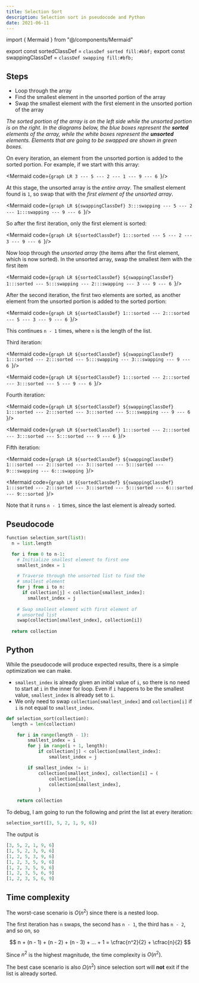 ```yaml
---
title: Selection Sort
description: Selection sort in pseudocode and Python
date: 2021-06-11
---
```


import { Mermaid } from "@/components/Mermaid"

export const sortedClassDef = `classDef sorted fill:#bbf;`
export const swappingClassDef = `classDef swapping fill:#bfb;`

## Steps

- Loop through the array
- Find the smallest element in the unsorted portion of the array
- Swap the smallest element with the first element in the unsorted portion of the array

*The sorted portion of the array is on the left side while the unsorted portion is on the right. In the diagrams below, the <span className="underline decoration-[#bbf]">blue boxes</span> represent the **sorted** elements of the array, while the white boxes represent the **unsorted** elements. Elements that are going to be swapped are shown in  <span className="underline decoration-[#bfb]">green boxes</span>.*


On every iteration, an element from the unsorted portion is added to the sorted portion. For example, if we start with this array:

<Mermaid code={`graph LR
  3 --- 5 --- 2 --- 1 --- 9 --- 6
`}/>

At this stage, the unsorted array is the *entire array*. The smallest element found is `1`, so swap that with the *first element of the unsorted array*.

<Mermaid code={`graph LR
  ${swappingClassDef}
  3:::swapping --- 5 --- 2 --- 1:::swapping --- 9 --- 6
`}/>

So after the first iteration, only the first element is sorted:



<Mermaid code={`graph LR
  ${sortedClassDef}
  1:::sorted --- 5 --- 2 --- 3 --- 9 --- 6
`}/>

Now loop through the *unsorted array* (the items after the first element, which is now sorted). In the unsorted array, swap the smallest item with the first item

<Mermaid code={`graph LR
  ${sortedClassDef}
  ${swappingClassDef}
  1:::sorted --- 5:::swapping --- 2:::swapping --- 3 --- 9 --- 6
`}/>

After the second iteration, the first two elements are sorted, as another element from the unsorted portion is added to the sorted portion:

<Mermaid code={`graph LR
  ${sortedClassDef}
  1:::sorted --- 2:::sorted --- 5 --- 3 --- 9 --- 6
`}/>

This continues `n - 1` times, where `n` is the length of the list. 






Third iteration:

<Mermaid code={`graph LR
  ${sortedClassDef}
  ${swappingClassDef}
  1:::sorted --- 2:::sorted --- 5:::swapping --- 3:::swapping --- 9 --- 6
`}/>

<Mermaid code={`graph LR
  ${sortedClassDef}
  1:::sorted --- 2:::sorted --- 3:::sorted --- 5 --- 9 --- 6
`}/>

Fourth iteration:

<Mermaid code={`graph LR
  ${sortedClassDef}
  ${swappingClassDef}
  1:::sorted --- 2:::sorted --- 3:::sorted --- 5:::swapping --- 9 --- 6
`}/>

<Mermaid code={`graph LR
  ${sortedClassDef}
  1:::sorted --- 2:::sorted --- 3:::sorted --- 5:::sorted --- 9 --- 6
`}/>

Fifth iteration:

<Mermaid code={`graph LR
  ${sortedClassDef}
  ${swappingClassDef}
  1:::sorted --- 2:::sorted --- 3:::sorted --- 5:::sorted --- 9:::swapping --- 6:::swapping
`}/>

<Mermaid code={`graph LR
  ${sortedClassDef}
  ${swappingClassDef}
  1:::sorted --- 2:::sorted --- 3:::sorted --- 5:::sorted --- 6:::sorted --- 9:::sorted
`}/>

Note that it runs `n - 1` times, since the last element is already sorted.



## Pseudocode

```python
function selection_sort(list):
  n = list.length

  for i from 0 to n-1:
    # Initialize smallest element to first one
    smallest_index = 1

    # Traverse through the unsorted list to find the 
    # smallest element
    for j from i to n:
      if collection[j] < collection[smallest_index]:
        smallest_index = j
    
    # Swap smallest element with first element of 
    # unsorted list
    swap(collection[smallest_index], collection[i])
  
  return collection
```

## Python

While the pseudocode will produce expected results, there is a simple optimization we can make. 
- `smallest_index` is already given an initial value of `i`, so there is no need to start at `i` in the inner for loop. Even if `i` happens to be the smallest value, `smallest_index` is already set to `i`.
- We only need to swap `collection[smallest_index]` and `collection[i]` if `i` is not equal to `smallest_index`.

```py
def selection_sort(collection):
  length = len(collection)

    for i in range(length - 1):
        smallest_index = i
        for j in range(i + 1, length):
            if collection[j] < collection[smallest_index]:
                smallest_index = j

        if smallest_index != i:
            collection[smallest_index], collection[i] = (
                collection[i],
                collection[smallest_index],
            )

    return collection
```

To debug, I am going to run the following and print the list at every iteration:

```py
selection_sort([3, 5, 2, 1, 9, 6])
```

The output is 

```py
[3, 5, 2, 1, 9, 6]
[1, 5, 2, 3, 9, 6]
[1, 2, 5, 3, 9, 6]
[1, 2, 3, 5, 9, 6]
[1, 2, 3, 5, 9, 6]
[1, 2, 3, 5, 6, 9]
[1, 2, 3, 5, 6, 9]
```

## Time complexity

The worst-case scenario is $O(n^2)$ since there is a nested loop.

The first iteration has `n` swaps, the second has `n - 1`, the third has `n - 2`, and so on, so


$$ n + (n - 1) + (n - 2) + (n - 3) + ... + 1 = \cfrac{n^2}{2} + \cfrac{n}{2} $$





Since $n^2$ is the highest magnitude, the time complexity is $O(n^2)$.

The best case scenario is also $\Omega{(n^2)}$ since selection sort will **not** exit if the list is already sorted.
